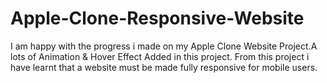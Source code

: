 # Apple-Clone-Responsive-Website
I am happy with the progress i made on my Apple Clone Website Project.A lots of Animation & Hover Effect Added in this project. From this project i have learnt that a website must be made fully responsive for mobile users. 
